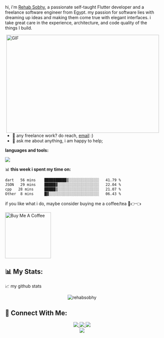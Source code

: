 hi, i'm [Rehab Sobhy](https://1842972.me/), a passionate self-taught Flutter developer and a freelance software engineer from Egypt. my passion for software lies with dreaming up ideas and making them come true with elegant interfaces. i take great care in the experience, architecture, and code quality of the things I build.




  <img align="right" alt="GIF" src="https://github.com/abhisheknaiidu/abhisheknaiidu/blob/master/code.gif?raw=true" width="500" height="320" />
  
- 💼 any freelance work? do reach, [email](mailto:rehabsobhy.eng@gmail.com) :)
- 💬 ask me about anything, i am happy to help;

**languages and tools:**  
<div>
  <a href="#">
    <img src="https://skillicons.dev/icons?i=dart,flutter,firebase,figma,vscode,androidstudio,git&theme=dark" />
  </a>
</div>

📊 **this week i spent my time on:**
<!--START_SECTION:waka-->

```txt
dart   56 mins    ██████████▒░░░░░░░░░░░░░░   41.79 %
JSON   29 mins    █████▓░░░░░░░░░░░░░░░░░░░   22.04 %
cpp   28 mins     █████▒░░░░░░░░░░░░░░░░░░░   21.07 %
Other  8 mins     █▓░░░░░░░░░░░░░░░░░░░░░░░   06.43 %
```

<!--END_SECTION:waka-->

if you like what i do, maybe consider buying me a coffee/tea 🥺👉👈

<a href="https://www.buymeacoffee.com/abhisheknaiidu" target="_blank"><img src="https://cdn.buymeacoffee.com/buttons/v2/default-red.png" alt="Buy Me A Coffee" width="150" ></a>

## 📊 My Stats:

<p align="center">


📈 my github stats

<p align="center"> <img src="https://github-readme-stats.vercel.app/api?username=Rehab Sobhy&show_icons=true&theme=gotham" alt="rehabsobhy"/>

## 🤝 Connect With Me:

<div align="center">
   <div align="center">
    <a href="https://www.linkedin.com/in/rehab-sobhy-94910b274/" target="_blank">
        <img src="https://img.shields.io/badge/LinkedIn-0077B5?style=for-the-badge&logo=linkedin&logoColor=white" target="_blank" />
    </a>
  <a href="mailto:rehabsobhy.eng@gmail.com">
    <img src="https://img.shields.io/badge/Gmail-333333?style=for-the-badge&logo=gmail&logoColor=red" />
  </a>
     </a>
     <a href="https://t.me/hopa47">
    <img src="https://img.shields.io/badge/Telegram-0077B5?style=for-the-badge&logo=telegram&logoColor=white" />
  </a>

<br>
<div align="center">
    <img src="https://user-images.githubusercontent.com/73097560/115834477-dbab4500-a447-11eb-908a-139a6edaec5c.gif" />
</div>
<br>


